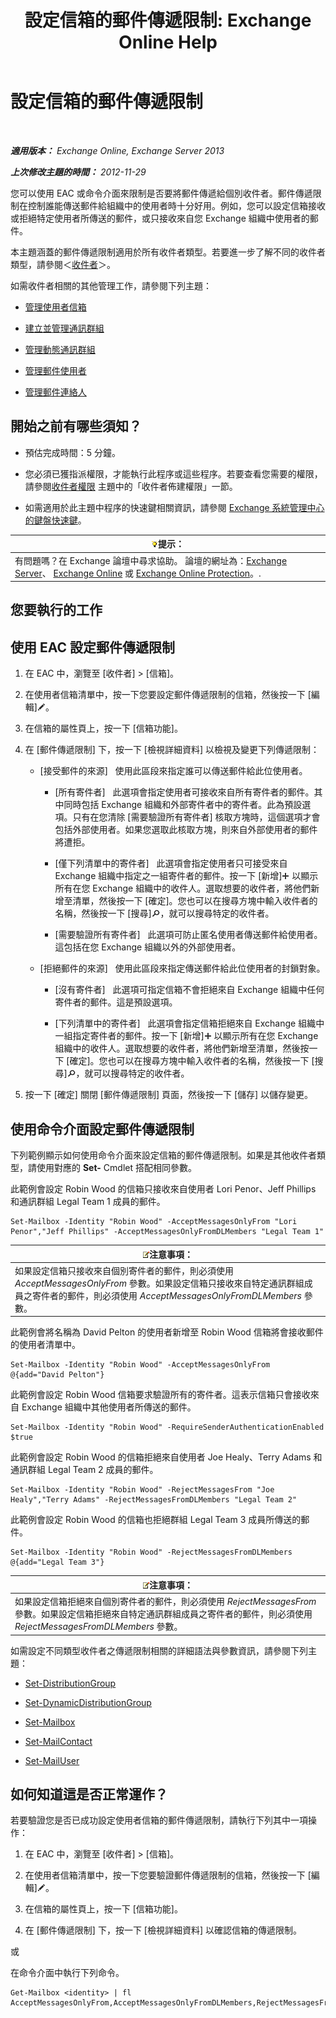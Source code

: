 ﻿---
title: '設定信箱的郵件傳遞限制: Exchange Online Help'
TOCTitle: 設定信箱的郵件傳遞限制
ms:assetid: c4b8b89f-3dbe-4cb8-8839-9a4e8067e00c
ms:mtpsurl: https://technet.microsoft.com/zh-tw/library/Bb397214(v=EXCHG.150)
ms:contentKeyID: 50554060
ms.date: 04/24/2018
mtps_version: v=EXCHG.150
ms.translationtype: HT
---

# 設定信箱的郵件傳遞限制

 

_**適用版本：** Exchange Online, Exchange Server 2013_

_**上次修改主題的時間：** 2012-11-29_

您可以使用 EAC 或命令介面來限制是否要將郵件傳遞給個別收件者。郵件傳遞限制在控制誰能傳送郵件給組織中的使用者時十分好用。例如，您可以設定信箱接收或拒絕特定使用者所傳送的郵件，或只接收來自您 Exchange 組織中使用者的郵件。

本主題涵蓋的郵件傳遞限制適用於所有收件者類型。若要進一步了解不同的收件者類型，請參閱＜[收件者](recipients-exchange-2013-help.md)＞。

如需收件者相關的其他管理工作，請參閱下列主題：

  - [管理使用者信箱](manage-user-mailboxes-exchange-2013-help.md)

  - [建立並管理通訊群組](create-and-manage-distribution-groups-exchange-2013-help.md)

  - [管理動態通訊群組](manage-dynamic-distribution-groups-exchange-2013-help.md)

  - [管理郵件使用者](manage-mail-users-exchange-2013-help.md)

  - [管理郵件連絡人](manage-mail-contacts-exchange-2013-help.md)

## 開始之前有哪些須知？

  - 預估完成時間：5 分鐘。

  - 您必須已獲指派權限，才能執行此程序或這些程序。若要查看您需要的權限，請參閱[收件者權限](recipients-permissions-exchange-2013-help.md) 主題中的「收件者佈建權限」一節。

  - 如需適用於此主題中程序的快速鍵相關資訊，請參閱 [Exchange 系統管理中心的鍵盤快速鍵](keyboard-shortcuts-in-the-exchange-admin-center-exchange-online-protection-help.md)。

<table>
<thead>
<tr class="header">
<th><img src="images/Bb124558.tip(EXCHG.150).gif" title="提示" alt="提示" />提示：</th>
</tr>
</thead>
<tbody>
<tr class="odd">
<td>有問題嗎？在 Exchange 論壇中尋求協助。 論壇的網址為：<a href="https://go.microsoft.com/fwlink/p/?linkid=60612">Exchange Server</a>、 <a href="https://go.microsoft.com/fwlink/p/?linkid=267542">Exchange Online</a> 或 <a href="https://go.microsoft.com/fwlink/p/?linkid=285351">Exchange Online Protection</a>。.</td>
</tr>
</tbody>
</table>


## 您要執行的工作

## 使用 EAC 設定郵件傳遞限制

1.  在 EAC 中，瀏覽至 \[收件者\] \> \[信箱\]。

2.  在使用者信箱清單中，按一下您要設定郵件傳遞限制的信箱，然後按一下 \[編輯\]![編輯圖示](images/JJ218640.6f53ccb2-1f13-4c02-bea0-30690e6ea71d(EXCHG.150).gif "編輯圖示")。

3.  在信箱的屬性頁上，按一下 \[信箱功能\]。

4.  在 \[郵件傳遞限制\] 下，按一下 \[檢視詳細資料\] 以檢視及變更下列傳遞限制：
    
      - \[接受郵件的來源\]   使用此區段來指定誰可以傳送郵件給此位使用者。
        
          - \[所有寄件者\]   此選項會指定使用者可接收來自所有寄件者的郵件。其中同時包括 Exchange 組織和外部寄件者中的寄件者。此為預設選項。只有在您清除 \[需要驗證所有寄件者\] 核取方塊時，這個選項才會包括外部使用者。如果您選取此核取方塊，則來自外部使用者的郵件將遭拒。
        
          - \[僅下列清單中的寄件者\]   此選項會指定使用者只可接受來自 Exchange 組織中指定之一組寄件者的郵件。按一下 \[新增\]![加入圖示](images/JJ218640.c1e75329-d6d7-4073-a27d-498590bbb558(EXCHG.150).gif "加入圖示") 以顯示所有在您 Exchange 組織中的收件人。選取想要的收件者，將他們新增至清單，然後按一下 \[確定\]。您也可以在搜尋方塊中輸入收件者的名稱，然後按一下 \[搜尋\]![搜尋圖示](images/Dn624163.773574d0-9b92-4cab-9f6b-81532c7418b9(EXCHG.150).gif "搜尋圖示")，就可以搜尋特定的收件者。
        
          - \[需要驗證所有寄件者\]   此選項可防止匿名使用者傳送郵件給使用者。這包括在您 Exchange 組織以外的外部使用者。
    
      - \[拒絕郵件的來源\]   使用此區段來指定傳送郵件給此位使用者的封鎖對象。
        
          - \[沒有寄件者\]   此選項可指定信箱不會拒絕來自 Exchange 組織中任何寄件者的郵件。這是預設選項。
        
          - \[下列清單中的寄件者\]   此選項會指定信箱拒絕來自 Exchange 組織中一組指定寄件者的郵件。按一下 \[新增\]![加入圖示](images/JJ218640.c1e75329-d6d7-4073-a27d-498590bbb558(EXCHG.150).gif "加入圖示") 以顯示所有在您 Exchange 組織中的收件人。選取想要的收件者，將他們新增至清單，然後按一下 \[確定\]。您也可以在搜尋方塊中輸入收件者的名稱，然後按一下 \[搜尋\]![搜尋圖示](images/Dn624163.773574d0-9b92-4cab-9f6b-81532c7418b9(EXCHG.150).gif "搜尋圖示")，就可以搜尋特定的收件者。

5.  按一下 \[確定\] 關閉 \[郵件傳遞限制\] 頁面，然後按一下 \[儲存\] 以儲存變更。

## 使用命令介面設定郵件傳遞限制

下列範例顯示如何使用命令介面來設定信箱的郵件傳遞限制。如果是其他收件者類型，請使用對應的 **Set-** Cmdlet 搭配相同參數。

此範例會設定 Robin Wood 的信箱只接收來自使用者 Lori Penor、Jeff Phillips 和通訊群組 Legal Team 1 成員的郵件。

    Set-Mailbox -Identity "Robin Wood" -AcceptMessagesOnlyFrom "Lori Penor","Jeff Phillips" -AcceptMessagesOnlyFromDLMembers "Legal Team 1"

<table>
<thead>
<tr class="header">
<th><img src="images/Bb124558.note(EXCHG.150).gif" title="注意事項" alt="注意事項" />注意事項：</th>
</tr>
</thead>
<tbody>
<tr class="odd">
<td>如果設定信箱只接收來自個別寄件者的郵件，則必須使用 <em>AcceptMessagesOnlyFrom</em> 參數。如果設定信箱只接收來自特定通訊群組成員之寄件者的郵件，則必須使用 <em>AcceptMessagesOnlyFromDLMembers</em> 參數。</td>
</tr>
</tbody>
</table>


此範例會將名稱為 David Pelton 的使用者新增至 Robin Wood 信箱將會接收郵件的使用者清單中。

    Set-Mailbox -Identity "Robin Wood" -AcceptMessagesOnlyFrom @{add="David Pelton"}

此範例會設定 Robin Wood 信箱要求驗證所有的寄件者。這表示信箱只會接收來自 Exchange 組織中其他使用者所傳送的郵件。

    Set-Mailbox -Identity "Robin Wood" -RequireSenderAuthenticationEnabled $true

此範例會設定 Robin Wood 的信箱拒絕來自使用者 Joe Healy、Terry Adams 和通訊群組 Legal Team 2 成員的郵件。

    Set-Mailbox -Identity "Robin Wood" -RejectMessagesFrom "Joe Healy","Terry Adams" -RejectMessagesFromDLMembers "Legal Team 2"

此範例會設定 Robin Wood 的信箱也拒絕群組 Legal Team 3 成員所傳送的郵件。

    Set-Mailbox -Identity "Robin Wood" -RejectMessagesFromDLMembers @{add="Legal Team 3"}

<table>
<thead>
<tr class="header">
<th><img src="images/Bb124558.note(EXCHG.150).gif" title="注意事項" alt="注意事項" />注意事項：</th>
</tr>
</thead>
<tbody>
<tr class="odd">
<td>如果設定信箱拒絕來自個別寄件者的郵件，則必須使用 <em>RejectMessagesFrom</em> 參數。如果設定信箱拒絕來自特定通訊群組成員之寄件者的郵件，則必須使用 <em>RejectMessagesFromDLMembers</em> 參數。</td>
</tr>
</tbody>
</table>


如需設定不同類型收件者之傳遞限制相關的詳細語法與參數資訊，請參閱下列主題：

  - [Set-DistributionGroup](https://technet.microsoft.com/zh-tw/library/bb124955\(v=exchg.150\))

  - [Set-DynamicDistributionGroup](https://technet.microsoft.com/zh-tw/library/bb123796\(v=exchg.150\))

  - [Set-Mailbox](https://technet.microsoft.com/zh-tw/library/bb123981\(v=exchg.150\))

  - [Set-MailContact](https://technet.microsoft.com/zh-tw/library/aa995950\(v=exchg.150\))

  - [Set-MailUser](https://technet.microsoft.com/zh-tw/library/aa995971\(v=exchg.150\))

## 如何知道這是否正常運作？

若要驗證您是否已成功設定使用者信箱的郵件傳遞限制，請執行下列其中一項操作：

1.  在 EAC 中，瀏覽至 \[收件者\] \> \[信箱\]。

2.  在使用者信箱清單中，按一下您要驗證郵件傳遞限制的信箱，然後按一下 \[編輯\]![編輯圖示](images/JJ218640.6f53ccb2-1f13-4c02-bea0-30690e6ea71d(EXCHG.150).gif "編輯圖示")。

3.  在信箱的屬性頁上，按一下 \[信箱功能\]。

4.  在 \[郵件傳遞限制\] 下，按一下 \[檢視詳細資料\] 以確認信箱的傳遞限制。

或

在命令介面中執行下列命令。

    Get-Mailbox <identity> | fl AcceptMessagesOnlyFrom,AcceptMessagesOnlyFromDLMembers,RejectMessagesFrom,RejectMessagesFromDLMembers,RequireSenderAuthenticationEnabled

